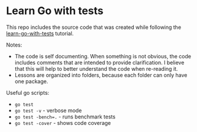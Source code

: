 # Learn Go with tests

This repo includes the source code that was created while following the [learn-go-with-tests](https://quii.gitbook.io/learn-go-with-tests/) tutorial.

Notes: 
* The code is self documenting. When something is not obvious, the code includes comments that are intended to provide clarification. I believe that this will help to better understand the code when re-reading it.
* Lessons are organized into folders, because each folder can only have one package.

Useful go scripts:
* `go test`
* `go test -v` - verbose mode
* `go test -bench=.` - runs benchmark tests
* `go test -cover` - shows code coverage


